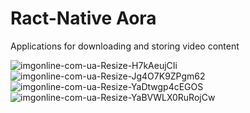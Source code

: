 # Ract-Native Aora
Applications for downloading and storing video content

![imgonline-com-ua-Resize-H7kAeujCIi](https://github.com/user-attachments/assets/4cf4514d-47d6-42aa-b90b-b223af30fb14)
![imgonline-com-ua-Resize-Jg4O7K9ZPgm62](https://github.com/user-attachments/assets/59c6b408-0ad5-4fb3-8cbd-301cf2e403b2)
![imgonline-com-ua-Resize-YaDtwgp4cEGOS](https://github.com/user-attachments/assets/188e1a59-35be-4f86-a8df-a32ec7600ae8)
![imgonline-com-ua-Resize-YaBVWLX0RuRojCw](https://github.com/user-attachments/assets/d65bbe19-d306-4bd8-afe5-562e91811887)
